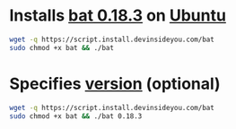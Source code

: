 # Installs [bat 0.18.3](https://github.com/sharkdp/bat) on [Ubuntu](https://www.ubuntu.com/)

```bash
wget -q https://script.install.devinsideyou.com/bat
sudo chmod +x bat && ./bat
```

# Specifies [version](https://github.com/sharkdp/bat/releases) (optional)

```bash
wget -q https://script.install.devinsideyou.com/bat
sudo chmod +x bat && ./bat 0.18.3
```

